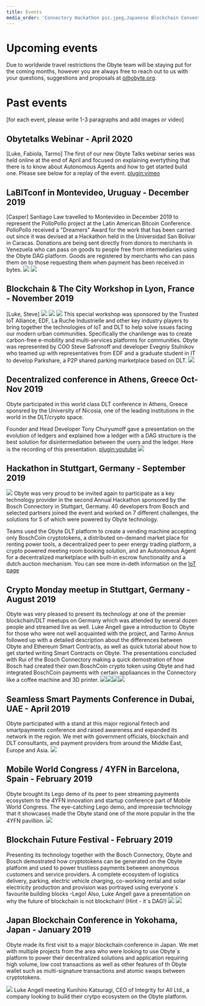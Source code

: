 ```yaml
---
title: Events
media_order: 'Connectory Hackathon pic.jpeg,Japanese Blockchain Convention Jan 2019.jpg,Seamless Smart Payments Dubai April 2019.jpg,4YFN Feb 2019 2.jpg,Blockchain Future Festival Stuttgart Feb 2019 Zhenya set up.jpg,Blockchain Future Festival Stuttgart Feb 2019 Luke pres.jpg,Decentralized Logo wall.jpeg,Tarmo Crypto Monday1.jpeg,Tarmo Crypto Monday3.jpeg,Tarmo Crypto Monday2.jpeg,Rui Connectory CryptoMonday.jpeg,Lyon Hackathon 1.jpg,Lyon Hackathon presentation.jpeg,Lyon Hackathon2.jpg,Lyon Hackathon ParkShare Diagram.png,PolloPollo B4H-Award.png,PolloPollo1.jpg'
---
```


# Upcoming events
Due to worldwide travel restrictions the Obyte team will be staying put for the coming months, however you are always free to reach out to us with your questions, suggestions and proposals at o@obyte.org.
 
# Past events
 [for each event, please write 1-3 paragraphs and add images or video]
 
## Obytetalks Webinar - April 2020
[Luke, Fabiola, Tarmo]
The first of our new Obyte Talks webinar series was held online at the end of April and focused on explaining evertything that there is to know about Autonomous Agents and how to get started build one.  Please see below for a replay of the event.
[plugin:vimeo](https://vimeo.com/https://vimeo.com/user113723827/review/415926311/e895f40756) 

 ## LaBITconf in Montevideo, Uruguay - December 2019
 [Casper] 
Santiago Law travelled to Montevideo in December 2019 to represent the PolloPollo project at the Latin American Bitcoin Conference. PolloPollo received a "Dreamers" Award for the work that has been carried out since it was devised at a Hackathon held in the Universidad San Bolivar in Caracas.  Donations are being sent directly from donors to merchants in Venezuela who can pass on goods to people free from intermediaries using the Obyte DAG platform. Goods are registered by merchants who can pass them on to those requesting them when payment has been received in bytes. 
![](PolloPollo%20B4H-Award.png) ![](PolloPollo1.jpg)

## Blockchain & The City Workshop in Lyon, France - November 2019
 [Luke, Steve]
 ![](Lyon%20Hackathon%201.jpg) ![](Lyon%20Hackathon2.jpg) ![](Lyon%20Hackathon%20presentation.jpeg)
 This special workshop was sponsored by the Trusted IoT Alliance, EDF, La Ruche Industrielle and other key industry players to bring together the technologies of IoT and DLT to help solve issues facing our modern urban communities. Specifically the chanllenge was to create carbon-free e-mobility and multi-services platforms for communities. Obyte was represented by COO Steve Safronoff and developer Evegniy Stulnikov who teamed up with representatives from EDF and a graduate student in IT to develop Parkshare, a P2P shared parking marketplace based on DLT.
 ![](Lyon%20Hackathon%20ParkShare%20Diagram.png)
 
## Decentralized conference in Athens, Greece Oct-Nov 2019
Obyte participated in this world class DLT conference in Athens, Greece sponsred by the University of Nicosia, one of the leading institutions in the world in the DLT/crypto space.

Founder and Head Developer Tony Churyumoff gave a presentation on the evolution of ledgers and explained how a ledger with a DAG structure is the best solution for disintermediation between the users and the ledger.  Here is the recording of this presentation.
[plugin:youtube](https://www.youtube.com/watch?v=2RWf7kwox2Y&t=10s) ![](Decentralized%20Logo%20wall.jpeg)
 
## Hackathon in Stuttgart, Germany - September 2019
![](Connectory%20Hackathon%20pic.jpeg)
Obyte was very proud to be invited again to participate as a key technology provider in the second Annual Hackathon sponsored by the Bosch Connectory in Stuttgart, Germany.  40 developers from Bosch and selected partners joined the event and worked on 7 different challenges, the solutions for 5 of which were powered by Obyte technology.

Teams used the Obyte DLT platform to create a vending machine accepting only BoschCoin cryptotokens, a distributed on-demand market place for renting power tools, a decentralized peer to peer energy trading platform, a crypto powered meeting room booking solution, and an Autonomous Agent for a decentralized marketplace with built-in escrow functionality and a dutch auction mechanism.  You can see more in-deth information on the [IoT page](https://next.obyte.org/admin/pages/iot)

## Crypto Monday meetup in Stuttgart, Germany - August 2019
Obyte was very pleased to present its technology at one of the premier blockchain/DLT meetups on Germany which was attended by several dozen people and streamed live as well. Luke Angell gave a introduction to Obyte for those who were not well acquainted with the project, and Tarmo Annus followed up with a detailed description about the differences between Obyte and Ethereum Smart Contracts, as well as quick tutorial about how to get started writing Smart Contracts on Obyte. The presentations concluded with Rui of the Bosch Connectory making a quick demostration of how Bosch had created their own BoschCoin crypto token using Obyte and had integrated BoschCoin payments with certain appliaances in the Connectory like a coffee machine and 3D printer.
![](Tarmo%20Crypto%20Monday1.jpeg)![](Tarmo%20Crypto%20Monday3.jpeg)![](Tarmo%20Crypto%20Monday2.jpeg)![](Rui%20Connectory%20CryptoMonday.jpeg)

## Seamless Smart Payments Conference in Dubai, UAE - April 2019
Obyte participated with a stand at this major regional fintech and smartpayments conference and raised awareness and expanded its network in the region.  We met with government officials, blockchain and DLT consultants, and payment providers from around the Middle East, Europe and Asia.
![](Seamless%20Smart%20Payments%20Dubai%20April%202019.jpg)

## Mobile World Congress / 4YFN in Barcelona, Spain - February 2019
Obyte brought its Lego demo of its peer to peer streaming payments ecosystem to the 4YFN innovation and startup conference part of Mobile World Congress.  The eye-catching Lego demo, and impressie technology that it showcases made the Obyte stand one of the more popular in the the 4YFN pavillion.
![](4YFN%20Feb%202019%202.jpg)

## Blockchain Future Festival - February 2019
Presenting its technology together with the Bosch Connectory, Obyte and Bosch demostrated how cryptotokens can be generated on the Obyte platform and used to power trustless payments between anonymous customers and service providers.  A complete ecosystem of logistics delivery, parking, electric vehicle charging, co-working rental and solar electricity production and provision was portrayed using everyone´s favourite building blocks -Lego!  Also, Luke Angell gave a presentation on why the future of blockchain is not blockchain! (Hint - it´s DAG!)
![](Blockchain%20Future%20Festival%20Stuttgart%20Feb%202019%20Zhenya%20set%20up.jpg) ![](Blockchain%20Future%20Festival%20Stuttgart%20Feb%202019%20Luke%20pres.jpg)

## Japan Blockchain Conference in Yokohama, Japan - January 2019
Obyte made its first visit to a major blockchain conference in Japan.  We met with multiple projects from the area who were looking to use Obyte´s platform to power their decentralized solutions and application requiring high volume, low cost transactions as well as other features of th Obyte wallet such as multi-signature transactions and atomic swaps between cryptotokens.

![](Japanese%20Blockchain%20Convention%20Jan%202019.jpg)
Luke Angell meeting Kunihiro Katsuragi, CEO of Integrity for All Ltd., a company looking to build their crytpo ecosystem on the Obyte platform.